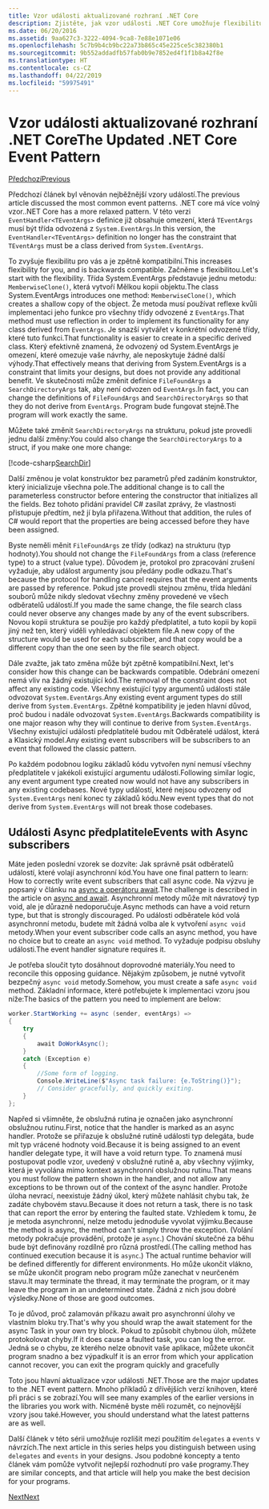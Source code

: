 ```yaml
---
title: Vzor události aktualizované rozhraní .NET Core
description: Zjistěte, jak vzor události .NET Core umožňuje flexibilitu s zpětné kompatibility a jak implementovat zpracování bezpečné událostí s asynchronní odběrateli.
ms.date: 06/20/2016
ms.assetid: 9aa627c3-3222-4094-9ca8-7e88e1071e06
ms.openlocfilehash: 5c7b9b4cb9bc22a73b865c45e225ce5c382380b1
ms.sourcegitcommit: 9b552addadfb57fab0b9e7852ed4f1f1b8a42f8e
ms.translationtype: HT
ms.contentlocale: cs-CZ
ms.lasthandoff: 04/22/2019
ms.locfileid: "59975491"
---
```

# <a name="the-updated-net-core-event-pattern"></a><span data-ttu-id="13fe2-103">Vzor události aktualizované rozhraní .NET Core</span><span class="sxs-lookup"><span data-stu-id="13fe2-103">The Updated .NET Core Event Pattern</span></span>

[<span data-ttu-id="13fe2-104">Předchozí</span><span class="sxs-lookup"><span data-stu-id="13fe2-104">Previous</span></span>](event-pattern.md)

<span data-ttu-id="13fe2-105">Předchozí článek byl věnován nejběžnější vzory událostí.</span><span class="sxs-lookup"><span data-stu-id="13fe2-105">The previous article discussed the most common event patterns.</span></span> <span data-ttu-id="13fe2-106">.NET core má více volný vzor.</span><span class="sxs-lookup"><span data-stu-id="13fe2-106">.NET Core has a more relaxed pattern.</span></span> <span data-ttu-id="13fe2-107">V této verzi `EventHandler<TEventArgs>` definice již obsahuje omezení, která `TEventArgs` musí být třída odvozená z `System.EventArgs`.</span><span class="sxs-lookup"><span data-stu-id="13fe2-107">In this version, the `EventHandler<TEventArgs>` definition no longer has the constraint that `TEventArgs` must be a class derived from `System.EventArgs`.</span></span>

<span data-ttu-id="13fe2-108">To zvyšuje flexibilitu pro vás a je zpětně kompatibilní.</span><span class="sxs-lookup"><span data-stu-id="13fe2-108">This increases flexibility for you, and is backwards compatible.</span></span> <span data-ttu-id="13fe2-109">Začněme s flexibilitou.</span><span class="sxs-lookup"><span data-stu-id="13fe2-109">Let's start with the flexibility.</span></span> <span data-ttu-id="13fe2-110">Třída System.EventArgs představuje jednu metodu: `MemberwiseClone()`, která vytvoří Mělkou kopii objektu.</span><span class="sxs-lookup"><span data-stu-id="13fe2-110">The class System.EventArgs introduces one method: `MemberwiseClone()`, which creates a shallow copy of the object.</span></span>
<span data-ttu-id="13fe2-111">Že metoda musí používat reflexe kvůli implementaci jeho funkce pro všechny třídy odvozené z `EventArgs`.</span><span class="sxs-lookup"><span data-stu-id="13fe2-111">That method must use reflection in order to implement its functionality for any class derived from `EventArgs`.</span></span> <span data-ttu-id="13fe2-112">Je snazší vytvářet v konkrétní odvozené třídy, které tuto funkci.</span><span class="sxs-lookup"><span data-stu-id="13fe2-112">That functionality is easier to create in a specific derived class.</span></span> <span data-ttu-id="13fe2-113">Který efektivně znamená, že odvozený od System.EventArgs je omezení, které omezuje vaše návrhy, ale neposkytuje žádné další výhody.</span><span class="sxs-lookup"><span data-stu-id="13fe2-113">That effectively means that deriving from System.EventArgs is a constraint that limits your designs, but does not provide any additional benefit.</span></span>
<span data-ttu-id="13fe2-114">Ve skutečnosti může změnit definice `FileFoundArgs` a `SearchDirectoryArgs` tak, aby není odvozen od `EventArgs`.</span><span class="sxs-lookup"><span data-stu-id="13fe2-114">In fact, you can change the definitions of `FileFoundArgs` and `SearchDirectoryArgs` so that they do not derive from `EventArgs`.</span></span>
<span data-ttu-id="13fe2-115">Program bude fungovat stejně.</span><span class="sxs-lookup"><span data-stu-id="13fe2-115">The program will work exactly the same.</span></span>

<span data-ttu-id="13fe2-116">Můžete také změnit `SearchDirectoryArgs` na strukturu, pokud jste provedli jednu další změny:</span><span class="sxs-lookup"><span data-stu-id="13fe2-116">You could also change the `SearchDirectoryArgs` to a struct, if you make one more change:</span></span>

[!code-csharp[SearchDir](../../samples/csharp/events/Program.cs#DeclareSearchEvent "Define search directory event")]

<span data-ttu-id="13fe2-117">Další změnou je volat konstruktor bez parametrů před zadáním konstruktor, který inicializuje všechna pole.</span><span class="sxs-lookup"><span data-stu-id="13fe2-117">The additional change is to call the parameterless constructor before entering the constructor that initializes all the fields.</span></span> <span data-ttu-id="13fe2-118">Bez tohoto přidání pravidel C# zasílat zprávy, že vlastnosti přistupuje předtím, než jí byla přiřazena.</span><span class="sxs-lookup"><span data-stu-id="13fe2-118">Without that addition, the rules of C# would report that the properties are being accessed before they have been assigned.</span></span>

<span data-ttu-id="13fe2-119">Byste neměli měnit `FileFoundArgs` ze třídy (odkaz) na strukturu (typ hodnoty).</span><span class="sxs-lookup"><span data-stu-id="13fe2-119">You should not change the `FileFoundArgs` from a class (reference type) to a struct (value type).</span></span> <span data-ttu-id="13fe2-120">Důvodem je, protokol pro zpracování zrušení vyžaduje, aby událost argumenty jsou předány podle odkazu.</span><span class="sxs-lookup"><span data-stu-id="13fe2-120">That's because the protocol for handling cancel requires that the event arguments are passed by reference.</span></span> <span data-ttu-id="13fe2-121">Pokud jste provedli stejnou změnu, třída hledání souborů může nikdy sledovat všechny změny provedené ve všech odběratelů událostí.</span><span class="sxs-lookup"><span data-stu-id="13fe2-121">If you made the same change, the file search class could never observe any changes made by any of the event subscribers.</span></span> <span data-ttu-id="13fe2-122">Novou kopii struktura se použije pro každý předplatitel, a tuto kopii by kopii jiný než ten, který viděli vyhledávací objektem file.</span><span class="sxs-lookup"><span data-stu-id="13fe2-122">A new copy of the structure would be used for each subscriber, and that copy would be a different copy than the one seen by the file search object.</span></span>

<span data-ttu-id="13fe2-123">Dále zvažte, jak tato změna může být zpětně kompatibilní.</span><span class="sxs-lookup"><span data-stu-id="13fe2-123">Next, let's consider how this change can be backwards compatible.</span></span>
<span data-ttu-id="13fe2-124">Odebrání omezení nemá vliv na žádný existující kód.</span><span class="sxs-lookup"><span data-stu-id="13fe2-124">The removal of the constraint does not affect any existing code.</span></span> <span data-ttu-id="13fe2-125">Všechny existující typy argumentů události stále odvozovat `System.EventArgs`.</span><span class="sxs-lookup"><span data-stu-id="13fe2-125">Any existing event argument types do still derive from `System.EventArgs`.</span></span>
<span data-ttu-id="13fe2-126">Zpětné kompatibility je jeden hlavní důvod, proč budou i nadále odvozovat `System.EventArgs`.</span><span class="sxs-lookup"><span data-stu-id="13fe2-126">Backwards compatibility is one major reason why they will continue to derive from `System.EventArgs`.</span></span> <span data-ttu-id="13fe2-127">Všechny existující události předplatitelé budou mít Odběratelé událost, která a Klasický model.</span><span class="sxs-lookup"><span data-stu-id="13fe2-127">Any existing event subscribers will be subscribers to an event that followed the classic pattern.</span></span>

<span data-ttu-id="13fe2-128">Po každém podobnou logiku základů kódu vytvořen nyní nemusí všechny předplatitele v jakékoli existující argumentu události.</span><span class="sxs-lookup"><span data-stu-id="13fe2-128">Following similar logic, any event argument type created now would not have any subscribers in any existing codebases.</span></span> <span data-ttu-id="13fe2-129">Nové typy událostí, které nejsou odvozeny od `System.EventArgs` není konec ty základů kódu.</span><span class="sxs-lookup"><span data-stu-id="13fe2-129">New event types that do not derive from `System.EventArgs` will not break those codebases.</span></span>

## <a name="events-with-async-subscribers"></a><span data-ttu-id="13fe2-130">Události Async předplatitele</span><span class="sxs-lookup"><span data-stu-id="13fe2-130">Events with Async subscribers</span></span>

<span data-ttu-id="13fe2-131">Máte jeden poslední vzorek se dozvíte: Jak správně psát odběratelů událostí, které volají asynchronní kód.</span><span class="sxs-lookup"><span data-stu-id="13fe2-131">You have one final pattern to learn: How to correctly write event subscribers that call async code.</span></span> <span data-ttu-id="13fe2-132">Na výzvu je popsaný v článku na [async a operátoru await](async.md).</span><span class="sxs-lookup"><span data-stu-id="13fe2-132">The challenge is described in the article on [async and await](async.md).</span></span> <span data-ttu-id="13fe2-133">Asynchronní metody může mít návratový typ void, ale je důrazně nedoporučuje.</span><span class="sxs-lookup"><span data-stu-id="13fe2-133">Async methods can have a void return type, but that is strongly discouraged.</span></span> <span data-ttu-id="13fe2-134">Po události odběratele kód volá asynchronní metodu, budete mít žádná volba ale k vytvoření `async void` metody.</span><span class="sxs-lookup"><span data-stu-id="13fe2-134">When your event subscriber code calls an async method, you have no choice but to create an `async void` method.</span></span> <span data-ttu-id="13fe2-135">To vyžaduje podpisu obsluhy události.</span><span class="sxs-lookup"><span data-stu-id="13fe2-135">The event handler signature requires it.</span></span>

<span data-ttu-id="13fe2-136">Je potřeba sloučit tyto dosáhnout doprovodné materiály.</span><span class="sxs-lookup"><span data-stu-id="13fe2-136">You need to reconcile this opposing guidance.</span></span> <span data-ttu-id="13fe2-137">Nějakým způsobem, je nutné vytvořit bezpečný `async void` metody.</span><span class="sxs-lookup"><span data-stu-id="13fe2-137">Somehow, you must create a safe `async void` method.</span></span> <span data-ttu-id="13fe2-138">Základní informace, které potřebujete k implementaci vzoru jsou níže:</span><span class="sxs-lookup"><span data-stu-id="13fe2-138">The basics of the pattern you need to implement are below:</span></span>

```csharp
worker.StartWorking += async (sender, eventArgs) =>
{
    try 
    {
        await DoWorkAsync();
    }
    catch (Exception e)
    {
        //Some form of logging.
        Console.WriteLine($"Async task failure: {e.ToString()}");
        // Consider gracefully, and quickly exiting.
    }
};
```

<span data-ttu-id="13fe2-139">Napřed si všimněte, že obslužná rutina je označen jako asynchronní obslužnou rutinu.</span><span class="sxs-lookup"><span data-stu-id="13fe2-139">First, notice that the handler is marked as an async handler.</span></span> <span data-ttu-id="13fe2-140">Protože se přiřazuje k obslužné rutině události typ delegáta, bude mít typ vrácené hodnoty void.</span><span class="sxs-lookup"><span data-stu-id="13fe2-140">Because it is being assigned to an event handler delegate type, it will have a void return type.</span></span> <span data-ttu-id="13fe2-141">To znamená musí postupovat podle vzor, uvedený v obslužné rutině a, aby všechny výjimky, která je vyvolána mimo kontext asynchronní obslužnou rutinu.</span><span class="sxs-lookup"><span data-stu-id="13fe2-141">That means you must follow the pattern shown in the handler, and not allow any exceptions to be thrown out of the context of the async handler.</span></span> <span data-ttu-id="13fe2-142">Protože úloha nevrací, neexistuje žádný úkol, který můžete nahlásit chybu tak, že zadáte chybovém stavu.</span><span class="sxs-lookup"><span data-stu-id="13fe2-142">Because it does not return a task, there is no task that can report the error by entering the faulted state.</span></span> <span data-ttu-id="13fe2-143">Vzhledem k tomu, že je metoda asynchronní, nelze metodu jednoduše vyvolat výjimku.</span><span class="sxs-lookup"><span data-stu-id="13fe2-143">Because the method is async, the method can't simply throw the exception.</span></span> <span data-ttu-id="13fe2-144">(Volání metody pokračuje provádění, protože je `async`.) Chování skutečné za běhu bude být definovány rozdílně pro různá prostředí.</span><span class="sxs-lookup"><span data-stu-id="13fe2-144">(The calling method has continued execution because it is `async`.) The actual runtime behavior will be defined differently for different environments.</span></span> <span data-ttu-id="13fe2-145">Ho může ukončit vlákno, se může ukončit program nebo program může zanechat v neurčeném stavu.</span><span class="sxs-lookup"><span data-stu-id="13fe2-145">It may terminate the thread, it may terminate the program, or it may leave the program in an undetermined state.</span></span> <span data-ttu-id="13fe2-146">Žádná z nich jsou dobré výsledky.</span><span class="sxs-lookup"><span data-stu-id="13fe2-146">None of those are good outcomes.</span></span>

<span data-ttu-id="13fe2-147">To je důvod, proč zalamován příkazu await pro asynchronní úlohy ve vlastním bloku try.</span><span class="sxs-lookup"><span data-stu-id="13fe2-147">That's why you should wrap the await statement for the async Task in your own try block.</span></span> <span data-ttu-id="13fe2-148">Pokud to způsobit chybnou úloh, můžete protokolovat chyby.</span><span class="sxs-lookup"><span data-stu-id="13fe2-148">If it does cause a faulted task, you can log the error.</span></span> <span data-ttu-id="13fe2-149">Jedná se o chybu, ze kterého nelze obnovit vaše aplikace, můžete ukončit program snadno a bez výpadku</span><span class="sxs-lookup"><span data-stu-id="13fe2-149">If it is an error from which your application cannot recover, you can exit the program quickly and gracefully</span></span>

<span data-ttu-id="13fe2-150">Toto jsou hlavní aktualizace vzor události .NET.</span><span class="sxs-lookup"><span data-stu-id="13fe2-150">Those are the major updates to the .NET event pattern.</span></span> <span data-ttu-id="13fe2-151">Mnoho příkladů z dřívějších verzí knihoven, které při práci s se zobrazí.</span><span class="sxs-lookup"><span data-stu-id="13fe2-151">You will see many examples of the earlier versions in the libraries you work with.</span></span> <span data-ttu-id="13fe2-152">Nicméně byste měli rozumět, co nejnovější vzory jsou také.</span><span class="sxs-lookup"><span data-stu-id="13fe2-152">However, you should understand what the latest patterns are as well.</span></span>

<span data-ttu-id="13fe2-153">Další článek v této sérii umožňuje rozlišit mezi použitím `delegates` a `events` v návrzích.</span><span class="sxs-lookup"><span data-stu-id="13fe2-153">The next article in this series helps you distinguish between using `delegates` and `events` in your designs.</span></span> <span data-ttu-id="13fe2-154">Jsou podobné koncepty a tento článek vám pomůže vytvořit nejlepší rozhodnutí pro vaše programy.</span><span class="sxs-lookup"><span data-stu-id="13fe2-154">They are similar concepts, and that article will help you make the best decision for your programs.</span></span>

[<span data-ttu-id="13fe2-155">Next</span><span class="sxs-lookup"><span data-stu-id="13fe2-155">Next</span></span>](distinguish-delegates-events.md)
